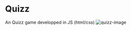 # Quizz
An Quizz game developped in JS (html/css)
![quizz-image](https://github.com/yanisdiga/quizz-project/assets/79532818/2de3fda9-0e0a-461b-b4ba-6b085997029d)
